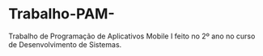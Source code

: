 # Trabalho-PAM-
Trabalho de Programação de Aplicativos Mobile I feito no 2º ano no curso de Desenvolvimento de Sistemas.
